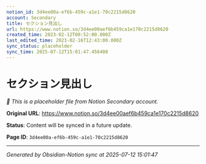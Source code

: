 ```yaml
---
notion_id: 3d4ee00a-ef6b-459c-a1e1-70c2215d8620
account: Secondary
title: セクション見出し
url: https://www.notion.so/3d4ee00aef6b459ca1e170c2215d8620
created_time: 2023-02-12T00:52:00.000Z
last_edited_time: 2023-02-16T12:43:00.000Z
sync_status: placeholder
sync_time: 2025-07-12T15:01:47.456408
---
```


# セクション見出し

*🔄 This is a placeholder file from Notion Secondary account.*

**Original URL**: https://www.notion.so/3d4ee00aef6b459ca1e170c2215d8620

**Status**: Content will be synced in a future update.

**Page ID**: `3d4ee00a-ef6b-459c-a1e1-70c2215d8620`

---

*Generated by Obsidian-Notion sync at 2025-07-12 15:01:47*
